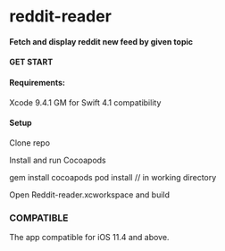 # reddit-reader

#### Fetch and display reddit new feed by given topic

#### GET START

#### Requirements:

Xcode 9.4.1 GM for Swift 4.1 compatibility

#### Setup

Clone repo

Install and run Cocoapods

gem install cocoapods
pod install // in working directory

Open Reddit-reader.xcworkspace and build

### COMPATIBLE

The app compatible for iOS 11.4 and above.

